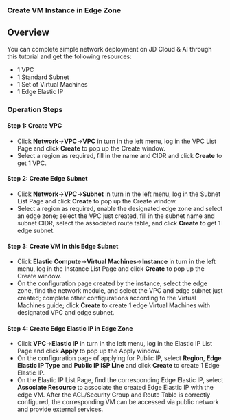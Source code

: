 ### **Create VM Instance in Edge Zone** 


## **Overview**

You can complete simple network deployment on JD Cloud & AI through this tutorial and get the following resources:

- 1 VPC
- 1 Standard Subnet
- 1 Set of Virtual Machines
- 1 Edge Elastic IP



### **Operation Steps**

#### **Step 1: Create VPC**

- Click **Network**->**VPC**->**VPC** in turn in the left menu, log in the VPC List Page and click **Create** to pop up the Create window.
- Select a region as required, fill in the name and CIDR and click **Create** to get 1 VPC.



#### **Step 2: Create Edge Subnet**

- Click **Network**->**VPC**->**Subnet** in turn in the left menu, log in the Subnet List Page and click **Create** to pop up the Create window.
- Select a region as required, enable the designated edge zone and select an edge zone; select the VPC just created, fill in the subnet name and subnet CIDR, select the associated route table, and click **Create** to get 1 edge subnet.



#### **Step 3: Create VM in this Edge Subnet**

- Click **Elastic Compute**->**Virtual Machines**->**Instance** in turn in the left menu, log in the Instance List Page and click **Create** to pop up the Create window.
- On the configuration page created by the instance, select the edge zone, find the network module, and select the VPC and edge subnet just created; complete other configurations according to the Virtual Machines guide; click **Create** to create 1 edge Virtual Machines with designated VPC and edge subnet.



#### **Step 4: Create Edge Elastic IP in Edge Zone**

- Click **VPC**->**Elastic IP** in turn in the left menu, log in the Elastic IP List Page and click **Apply** to pop up the Apply window.
- On the configuration page of applying for Public IP, select **Region**, **Edge Elastic IP Type** and **Public IP ISP Line** and click **Create** to create 1 Edge Elastic IP.
- On the Elastic IP List Page, find the corresponding Edge Elastic IP, select **Associate Resource** to associate the created Edge Elastic IP with the edge VM. After the ACL/Security Group and Route Table is correctly configured, the corresponding VM can be accessed via public network and provide external services.

